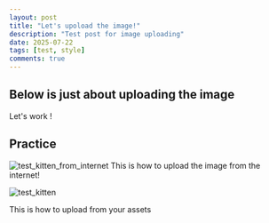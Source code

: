 ```yaml
---
layout: post
title: "Let's upoload the image!"
description: "Test post for image uploading"
date: 2025-07-22
tags: [test, style]
comments: true
---
```


Below is just about uploading the image
---
Let's work !


## Practice

![test_kitten_from_internet](https://i.ytimg.com/vi/2q36y9DIfc4/hq720.jpg?sqp=-oaymwEhCK4FEIIDSFryq4qpAxMIARUAAAAAGAElAADIQj0AgKJD&rs=AOn4CLDtSaSmap5La5mZI64U8nK7Wr6kFw)
This is how to upload the image from the internet!

![test_kitten](/assets/images/test_kitten.jpeg)

This is how to upload from your assets


